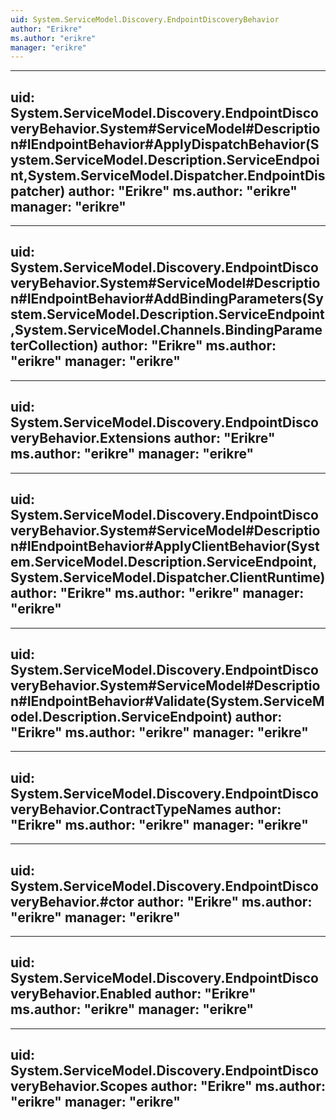 ```yaml
---
uid: System.ServiceModel.Discovery.EndpointDiscoveryBehavior
author: "Erikre"
ms.author: "erikre"
manager: "erikre"
---
```


---
uid: System.ServiceModel.Discovery.EndpointDiscoveryBehavior.System#ServiceModel#Description#IEndpointBehavior#ApplyDispatchBehavior(System.ServiceModel.Description.ServiceEndpoint,System.ServiceModel.Dispatcher.EndpointDispatcher)
author: "Erikre"
ms.author: "erikre"
manager: "erikre"
---

---
uid: System.ServiceModel.Discovery.EndpointDiscoveryBehavior.System#ServiceModel#Description#IEndpointBehavior#AddBindingParameters(System.ServiceModel.Description.ServiceEndpoint,System.ServiceModel.Channels.BindingParameterCollection)
author: "Erikre"
ms.author: "erikre"
manager: "erikre"
---

---
uid: System.ServiceModel.Discovery.EndpointDiscoveryBehavior.Extensions
author: "Erikre"
ms.author: "erikre"
manager: "erikre"
---

---
uid: System.ServiceModel.Discovery.EndpointDiscoveryBehavior.System#ServiceModel#Description#IEndpointBehavior#ApplyClientBehavior(System.ServiceModel.Description.ServiceEndpoint,System.ServiceModel.Dispatcher.ClientRuntime)
author: "Erikre"
ms.author: "erikre"
manager: "erikre"
---

---
uid: System.ServiceModel.Discovery.EndpointDiscoveryBehavior.System#ServiceModel#Description#IEndpointBehavior#Validate(System.ServiceModel.Description.ServiceEndpoint)
author: "Erikre"
ms.author: "erikre"
manager: "erikre"
---

---
uid: System.ServiceModel.Discovery.EndpointDiscoveryBehavior.ContractTypeNames
author: "Erikre"
ms.author: "erikre"
manager: "erikre"
---

---
uid: System.ServiceModel.Discovery.EndpointDiscoveryBehavior.#ctor
author: "Erikre"
ms.author: "erikre"
manager: "erikre"
---

---
uid: System.ServiceModel.Discovery.EndpointDiscoveryBehavior.Enabled
author: "Erikre"
ms.author: "erikre"
manager: "erikre"
---

---
uid: System.ServiceModel.Discovery.EndpointDiscoveryBehavior.Scopes
author: "Erikre"
ms.author: "erikre"
manager: "erikre"
---
